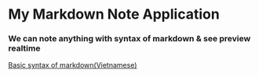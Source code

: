 # My Markdown Note Application

### We can note anything with syntax of markdown & see preview realtime
[Basic syntax of markdown(Vietnamese)](https://topdev.vn/blog/markdown-la-gi-cach-su-dung-markdown/)